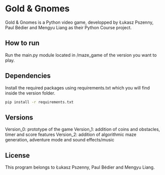 # Gold & Gnomes

Gold & Gnomes is a Python video game, developped by Łukasz Pszenny, Paul Bédier and Mengyu Liang as their Python Course project.

## How to run

Run the main.py module located in /maze_game of the version you want to play.

## Dependencies

Install the required packages using requirements.txt which you will find inside the version folder.

```bash
pip install -r requirements.txt
```

## Versions

Version_0: prototype of the game
Version_1: addition of coins and obstacles, timer and score features
Version_2: addition of algorithmic maze generation, adventure mode and sound effects/music

## License
This program belongs to Łukasz Pszenny, Paul Bédier and Mengyu Liang.